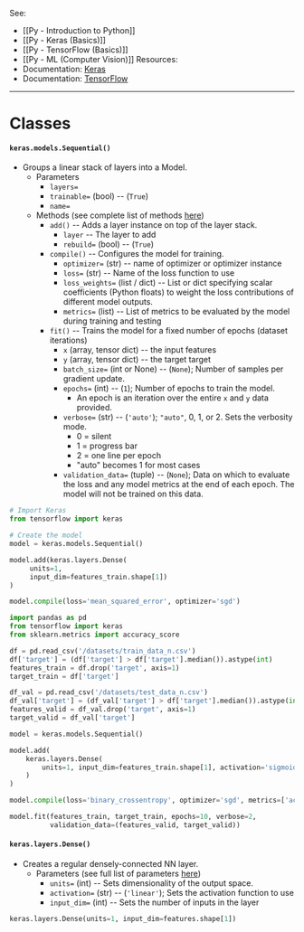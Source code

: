 See:
* [[Py - Introduction to Python]]
* [[Py - Keras (Basics)]]
* [[Py - TensorFlow (Basics)]]
* [[Py - ML (Computer Vision)]]
Resources:
* Documentation: [Keras](https://keras.io/getting_started/)
* Documentation: [TensorFlow](https://www.tensorflow.org/tutorials)


---
# Classes

#### `keras.models.Sequential()`
* Groups a linear stack of layers into a Model.
	* Parameters
		* `layers=`
		* `trainable=` (bool) -- (`True`)
		* `name=` 
	* Methods (see complete list of methods [here](https://www.tensorflow.org/api_docs/python/tf/keras/Sequential))
		* `add()` -- Adds a layer instance on top of the layer stack.
			* `layer` -- The layer to add 
			* `rebuild=` (bool) -- (`True`)
		* `compile()` -- Configures the model for training.
			* `optimizer=` (str) -- name of optimizer or optimizer instance
			* `loss=` (str) -- Name of the loss function to use
			* `loss_weights=` (list / dict) -- List or dict specifying scalar coefficients (Python floats) to weight the loss contributions of different model outputs.
			* `metrics=` (list) -- List of metrics to be evaluated by the model during training and testing
		* `fit()` -- Trains the model for a fixed number of epochs (dataset iterations)
			* `x` (array, tensor dict) -- the input features
			* `y` (array, tensor dict) -- the target target
			* `batch_size=` (int or None) -- (`None`); Number of samples per gradient update.
			* `epochs=` (int) -- (`1`); Number of epochs to train the model. 
				* An epoch is an iteration over the entire `x` and `y` data provided.
			*  `verbose=` (str) -- (`'auto'`); `"auto"`, 0, 1, or 2. Sets the verbosity mode. 
				* 0 = silent
				* 1 = progress bar
				* 2 = one line per epoch
				* "auto" becomes 1 for most cases
			* `validation_data=` (tuple) -- (`None`); Data on which to evaluate the loss and any model metrics at the end of each epoch. The model will not be trained on this data.
```Python
# Import Keras
from tensorflow import keras

# Create the model
model = keras.models.Sequential()

model.add(keras.layers.Dense(
	 units=1, 
	 input_dim=features_train.shape[1])
)

model.compile(loss='mean_squared_error', optimizer='sgd')
```

```Python
import pandas as pd
from tensorflow import keras
from sklearn.metrics import accuracy_score

df = pd.read_csv('/datasets/train_data_n.csv')
df['target'] = (df['target'] > df['target'].median()).astype(int)
features_train = df.drop('target', axis=1)
target_train = df['target']

df_val = pd.read_csv('/datasets/test_data_n.csv')
df_val['target'] = (df_val['target'] > df['target'].median()).astype(int)
features_valid = df_val.drop('target', axis=1)
target_valid = df_val['target']

model = keras.models.Sequential()

model.add(
    keras.layers.Dense(
        units=1, input_dim=features_train.shape[1], activation='sigmoid'
    )
)

model.compile(loss='binary_crossentropy', optimizer='sgd', metrics=['acc'])

model.fit(features_train, target_train, epochs=10, verbose=2,
          validation_data=(features_valid, target_valid))
```

#### `keras.layers.Dense()`
* Creates a regular densely-connected NN layer.
	* Parameters (see full list of parameters [here](https://www.tensorflow.org/api_docs/python/tf/keras/layers/Dense))
		* `units=` (int) -- Sets dimensionality of the output space.
		* `activation=` (str) -- (`'linear'`); Sets the activation function to use
		* `input_dim=` (int) -- Sets the number of inputs in the layer
```Python
keras.layers.Dense(units=1, input_dim=features.shape[1])
```